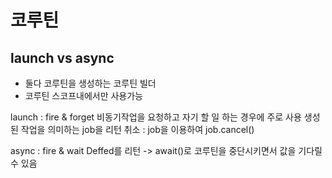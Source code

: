 # 코루틴
## launch vs async
 * 둘다 코루틴을 생성하는 코루틴 빌더
 * 코루틴 스코프내에서만 사용가능

  launch : fire & forget
  비동기작업을 요청하고 자기 할 일 하는 경우에 주로 사용
  생성된 작업을 의미하는 job을 리턴
  취소 : job을 이용하여 job.cancel() 

  async : fire & wait
  Deffed<T>를 리턴 -> await()로 코루틴을 중단시키면서 값을 기다릴 수 있음
